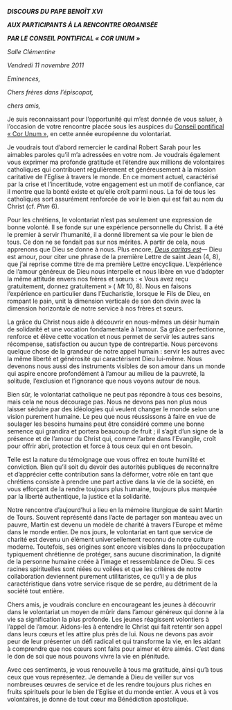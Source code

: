 ***DISCOURS DU PAPE BENOÎT XVI***

***AUX PARTICIPANTS À LA RENCONTRE ORGANISÉE***

***PAR LE CONSEIL PONTIFICAL « COR UNUM*** ***»***

*Salle Clémentine*

*Vendredi 11 novembre 2011*

*Eminences,*

*Chers frères dans l’épiscopat,*

*chers amis,*

Je suis reconnaissant pour l’opportunité qui m’est donnée de vous saluer, à l’occasion de votre rencontre placée sous les auspices du [Conseil pontifical « Cor Unum »](http://www.vatican.va/roman_curia/pontifical_councils/corunum/corunum_fr/index_fr.htm), en cette année européenne du volontariat.

Je voudrais tout d’abord remercier le cardinal Robert Sarah pour les aimables paroles qu’il m’a adressées en votre nom. Je voudrais également vous exprimer ma profonde gratitude et l’étendre aux millions de volontaires catholiques qui contribuent régulièrement et généreusement à la mission caritative de l’Eglise à travers le monde. En ce moment actuel, caractérisé par la crise et l’incertitude, votre engagement est un motif de confiance, car il montre que la bonté existe et qu’elle croît parmi nous. La foi de tous les catholiques sort assurément renforcée de voir le bien qui est fait au nom du Christ (cf. *Phm* 6).

Pour les chrétiens, le volontariat n’est pas seulement une expression de bonne volonté. Il se fonde sur une expérience personnelle du Christ. Il a été le premier à servir l’humanité, il a donné librement sa vie pour le bien de tous. Ce don ne se fondait pas sur nos mérites. A partir de cela, nous apprenons que Dieu se donne à nous. Plus encore, *[Deus caritas est](/content/benedict-xvi/fr/encyclicals/documents/hf_ben-xvi_enc_20051225_deus-caritas-est.html)*— Dieu est amour, pour citer une phrase de la première Lettre de saint Jean (4, 8), que j’ai reprise comme titre de ma première Lettre encyclique. L’expérience de l’amour généreux de Dieu nous interpelle et nous libère en vue d’adopter la même attitude envers nos frères et sœurs : « Vous avez reçu gratuitement, donnez gratuitement » ( *Mt* 10, 8). Nous en faisons l’expérience en particulier dans l’Eucharistie, lorsque le Fils de Dieu, en rompant le pain, unit la dimension verticale de son don divin avec la dimension horizontale de notre service à nos frères et sœurs.

La grâce du Christ nous aide à découvrir en nous-mêmes un désir humain de solidarité et une vocation fondamentale à l’amour. Sa grâce perfectionne, renforce et élève cette vocation et nous permet de servir les autres sans récompense, satisfaction ou aucun type de contrepartie. Nous percevons quelque chose de la grandeur de notre appel humain : servir les autres avec la même liberté et générosité qui caractérisent Dieu lui-même. Nous devenons nous aussi des instruments visibles de son amour dans un monde qui aspire encore profondément à l’amour au milieu de la pauvreté, la solitude, l’exclusion et l’ignorance que nous voyons autour de nous.

Bien sûr, le volontariat catholique ne peut pas répondre à tous ces besoins, mais cela ne nous décourage pas. Nous ne devons pas non plus nous laisser séduire par des idéologies qui veulent changer le monde selon une vision purement humaine. Le peu que nous réussissons à faire en vue de soulager les besoins humains peut être considéré comme une bonne semence qui grandira et portera beaucoup de fruit ; il s’agit d’un signe de la présence et de l’amour du Christ qui, comme l’arbre dans l’Evangile, croît pour offrir abri, protection et force à tous ceux qui en ont besoin.

Telle est la nature du témoignage que vous offrez en toute humilité et conviction. Bien qu’il soit du devoir des autorités publiques de reconnaître et d’apprécier cette contribution sans la déformer, votre rôle en tant que chrétiens consiste à prendre une part active dans la vie de la société, en vous efforçant de la rendre toujours plus humaine, toujours plus marquée par la liberté authentique, la justice et la solidarité.

Notre rencontre d’aujourd’hui a lieu en la mémoire liturgique de saint Martin de Tours. Souvent représenté dans l’acte de partager son manteau avec un pauvre, Martin est devenu un modèle de charité à travers l’Europe et même dans le monde entier. De nos jours, le volontariat en tant que service de charité est devenu un élément universellement reconnu de notre culture moderne. Toutefois, ses origines sont encore visibles dans la préoccupation typiquement chrétienne de protéger, sans aucune discrimination, la dignité de la personne humaine créée à l’image et ressemblance de Dieu. Si ces racines spirituelles sont niées ou voilées et que les critères de notre collaboration deviennent purement utilitaristes, ce qu’il y a de plus caractéristique dans votre service risque de se perdre, au détriment de la société tout entière.

Chers amis, je voudrais conclure en encourageant les jeunes à découvrir dans le volontariat un moyen de mûrir dans l’amour généreux qui donne à la vie sa signification la plus profonde. Les jeunes réagissent volontiers à l’appel de l’amour. Aidons-les à entendre le Christ qui fait retentir son appel dans leurs cœurs et les attire plus près de lui. Nous ne devons pas avoir peur de leur présenter un défi radical et qui transforme la vie, en les aidant à comprendre que nos cœurs sont faits pour aimer et être aimés. C’est dans le don de soi que nous pouvons vivre la vie en plénitude.

Avec ces sentiments, je vous renouvelle à tous ma gratitude, ainsi qu’à tous ceux que vous représentez. Je demande à Dieu de veiller sur vos nombreuses œuvres de service et de les rendre toujours plus riches en fruits spirituels pour le bien de l’Eglise et du monde entier. A vous et à vos volontaires, je donne de tout cœur ma Bénédiction apostolique.